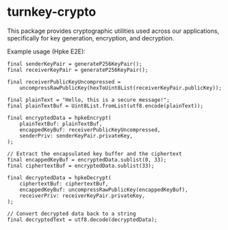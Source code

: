 # turnkey-crypto

This package provides cryptographic utilities used across our applications, specifically for key generation, encryption, and decryption.

Example usage (Hpke E2E):

```
final senderKeyPair = generateP256KeyPair();
final receiverKeyPair = generateP256KeyPair();

final receiverPublicKeyUncompressed =
    uncompressRawPublicKey(hexToUint8List(receiverKeyPair.publicKey));

final plainText = "Hello, this is a secure message!";
final plainTextBuf = Uint8List.fromList(utf8.encode(plainText));

final encryptedData = hpkeEncrypt(
    plainTextBuf: plainTextBuf,
    encappedKeyBuf: receiverPublicKeyUncompressed,
    senderPriv: senderKeyPair.privateKey,
);

// Extract the encapsulated key buffer and the ciphertext
final encappedKeyBuf = encryptedData.sublist(0, 33);
final ciphertextBuf = encryptedData.sublist(33);

final decryptedData = hpkeDecrypt(
    ciphertextBuf: ciphertextBuf,
    encappedKeyBuf: uncompressRawPublicKey(encappedKeyBuf),
    receiverPriv: receiverKeyPair.privateKey,
);

// Convert decrypted data back to a string
final decryptedText = utf8.decode(decryptedData);
```
